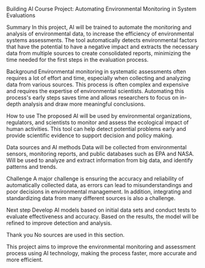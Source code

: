 Building AI Course Project: Automating Environmental Monitoring in System Evaluations

Summary
In this project, AI will be trained to automate the monitoring and analysis of environmental data, to increase the efficiency of environmental systems assessments. The tool automatically detects environmental factors that have the potential to have a negative impact and extracts the necessary data from multiple sources to create consolidated reports, minimizing the time needed for the first steps in the evaluation process.

Background
Environmental monitoring in systematic assessments often requires a lot of effort and time, especially when collecting and analyzing data from various sources. This process is often complex and expensive and requires the expertise of environmental scientists. Automating this process's early steps saves time and allows researchers to focus on in-depth analysis and draw more meaningful conclusions.

How to use
The proposed AI will be used by environmental organizations, regulators, and scientists to monitor and assess the ecological impact of human activities. This tool can help detect potential problems early and provide scientific evidence to support decision and policy making.

Data sources and AI methods
Data will be collected from environmental sensors, monitoring reports, and public databases such as EPA and NASA. Will be used to analyze and extract information from big data, and identify patterns and trends.

Challenge
A major challenge is ensuring the accuracy and reliability of automatically collected data, as errors can lead to misunderstandings and poor decisions in environmental management. In addition, integrating and standardizing data from many different sources is also a challenge.

Next step
Develop AI models based on initial data sets and conduct tests to evaluate effectiveness and accuracy. Based on the results, the model will be refined to improve detection and analysis.

Thank you
No sources are used in this section.

This project aims to improve the environmental monitoring and assessment process using AI technology, making the process faster, more accurate and more efficient.
